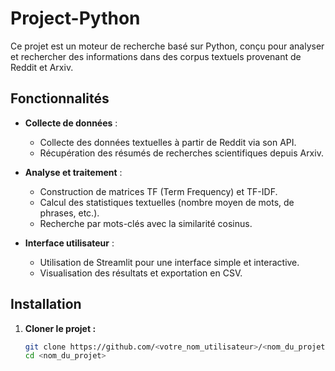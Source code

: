 # Project-Python

Ce projet est un moteur de recherche basé sur Python, conçu pour analyser et rechercher des informations dans des corpus textuels provenant de Reddit et Arxiv.

## Fonctionnalités

- **Collecte de données** :
  - Collecte des données textuelles à partir de Reddit via son API.
  - Récupération des résumés de recherches scientifiques depuis Arxiv.

- **Analyse et traitement** :
  - Construction de matrices TF (Term Frequency) et TF-IDF.
  - Calcul des statistiques textuelles (nombre moyen de mots, de phrases, etc.).
  - Recherche par mots-clés avec la similarité cosinus.

- **Interface utilisateur** :
  - Utilisation de Streamlit pour une interface simple et interactive.
  - Visualisation des résultats et exportation en CSV.

## Installation

1. **Cloner le projet :**
   ```bash
   git clone https://github.com/<votre_nom_utilisateur>/<nom_du_projet>.git
   cd <nom_du_projet>
